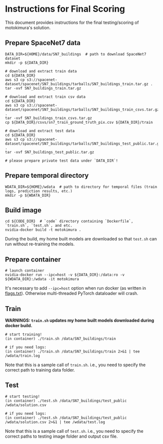 # Instructions for Final Scoring

This document provides instructions for the final testing/scoring of motokimura's solution.

## Prepare SpaceNet7 data

```
DATA_DIR=${HOME}/data/SN7_buildings  # path to download SpaceNet7 dataset
mkdir -p ${DATA_DIR}

# download and extract train data
cd ${DATA_DIR}
aws s3 cp s3://spacenet-dataset/spacenet/SN7_buildings/tarballs/SN7_buildings_train.tar.gz .
tar -xvf SN7_buildings_train.tar.gz

# download and extract train csv data
cd ${DATA_DIR}
aws s3 cp s3://spacenet-dataset/spacenet/SN7_buildings/tarballs/SN7_buildings_train_csvs.tar.gz .
tar -xvf SN7_buildings_train_csvs.tar.gz
cp ${DATA_DIR}/csvs/sn7_train_ground_truth_pix.csv ${DATA_DIR}/train

# download and extract test data
cd ${DATA_DIR}
aws s3 cp s3://spacenet-dataset/spacenet/SN7_buildings/tarballs/SN7_buildings_test_public.tar.gz .
tar -xvf SN7_buildings_test_public.tar.gz

# please prepare private test data under `DATA_DIR`!
```

## Prepare temporal directory

```
WDATA_DIR=${HOME}/wdata  # path to directory for temporal files (train logs, prediction results, etc.)
mkdir -p ${WDATA_DIR}
```

## Build image

```
cd ${CODE_DIR}  # `code` directory containing `Dockerfile`, `train.sh`, `test.sh`, and etc. 
nvidia-docker build -t motokimura .
```

During the build, my home built models are downloaded
so that `test.sh` can run without re-training the models.

## Prepare container

```
# launch container
nvidia-docker run --ipc=host -v ${DATA_DIR}:/data:ro -v ${WDATA_DIR}:/wdata -it motokimura
```

It's necessary to add `--ipc=host` option when run docker (as written in [flags.txt](flags.txt)).
Otherwise multi-threaded PyTorch dataloader will crash.

## Train

**WARNINGS: `train.sh` updates my home built models downloaded during docker build.**

```
# start training!
(in container) ./train.sh /data/SN7_buildings/train

# if you need logs:
(in container) ./train.sh /data/SN7_buildings/train 2>&1 | tee /wdata/train.log
```

Note that this is a sample call of `train.sh`. 
i.e., you need to specify the correct path to training data folder.

## Test

```
# start testing!
(in container) ./test.sh /data/SN7_buildings/test_public /wdata/solution.csv

# if you need logs:
(in container) ./test.sh /data/SN7_buildings/test_public /wdata/solution.csv 2>&1 | tee /wdata/test.log
```

Note that this is a sample call of `test.sh`. 
i.e., you need to specify the correct paths to testing image folder and output csv file.
